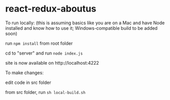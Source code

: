 # react-redux-aboutus

To run locally: (this is assuming basics like you are on a Mac and have Node installed and know how to use it; Windows-compatible build to be added soon)

run `npm install` from root folder

cd to "server" and run `node index.js`

site is now available on http://localhost:4222

To make changes:

edit code in src folder

from src folder, run `sh local-build.sh`
